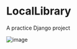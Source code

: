 # LocalLibrary
A practice Django project


![image](https://github.com/user-attachments/assets/26c1e816-cd6a-4c1e-aaa8-63d82ca61979)
